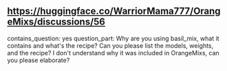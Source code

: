 ## https://huggingface.co/WarriorMama777/OrangeMixs/discussions/56

contains_question: yes
question_part: Why are you using basil_mix, what it contains and what's the recipe?
Can you please list the models, weights, and the recipe?
I don't understand why it was included in OrangeMixs, can you please elaborate?